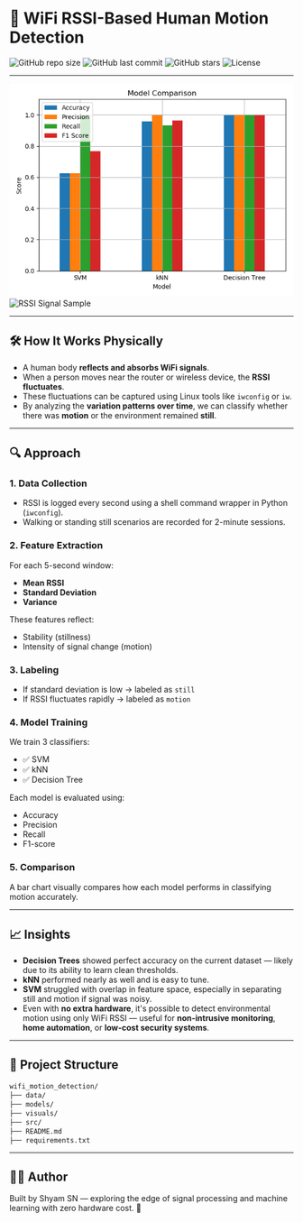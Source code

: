
# 📡 WiFi RSSI-Based Human Motion Detection


![GitHub repo size](https://img.shields.io/github/repo-size/shyam22-sn/rssi-motion-detection)
![GitHub last commit](https://img.shields.io/github/last-commit/shyam22-sn/rssi-motion-detection)
![GitHub stars](https://img.shields.io/github/stars/shyam22-sn/rssi-motion-detection?style=social)
![License](https://img.shields.io/github/license/shyam22-sn/rssi-motion-detection)



---

<img src="visuals/model_performance_comparison.png" alt="Model Comparison" width="600"/>
<br>
<img src="visuals/rssi_signal_plot.png" alt="RSSI Signal Sample" width="600"/>

---

## 🛠 How It Works Physically

- A human body **reflects and absorbs WiFi signals**.
- When a person moves near the router or wireless device, the **RSSI fluctuates**.
- These fluctuations can be captured using Linux tools like `iwconfig` or `iw`.
- By analyzing the **variation patterns over time**, we can classify whether there was **motion** or the environment remained **still**.

---

## 🔍 Approach

### 1. **Data Collection**
- RSSI is logged every second using a shell command wrapper in Python (`iwconfig`).
- Walking or standing still scenarios are recorded for 2-minute sessions.

### 2. **Feature Extraction**
For each 5-second window:
- **Mean RSSI**
- **Standard Deviation**
- **Variance**

These features reflect:
- Stability (stillness)
- Intensity of signal change (motion)

### 3. **Labeling**
- If standard deviation is low → labeled as `still`
- If RSSI fluctuates rapidly → labeled as `motion`

### 4. **Model Training**
We train 3 classifiers:
- ✅ SVM
- ✅ kNN
- ✅ Decision Tree

Each model is evaluated using:
- Accuracy
- Precision
- Recall
- F1-score

### 5. **Comparison**
A bar chart visually compares how each model performs in classifying motion accurately.

---

## 📈 Insights

- **Decision Trees** showed perfect accuracy on the current dataset — likely due to its ability to learn clean thresholds.
- **kNN** performed nearly as well and is easy to tune.
- **SVM** struggled with overlap in feature space, especially in separating still and motion if signal was noisy.
- Even with **no extra hardware**, it's possible to detect environmental motion using only WiFi RSSI — useful for **non-intrusive monitoring**, **home automation**, or **low-cost security systems**.

---

## 🚀 Project Structure

```
wifi_motion_detection/
├── data/
├── models/
├── visuals/
├── src/
├── README.md
├── requirements.txt
```

---

## 👨‍💻 Author

Built by Shyam SN — exploring the edge of signal processing and machine learning with zero hardware cost. 🚀
